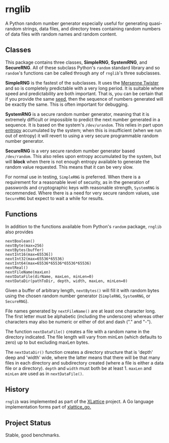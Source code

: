 <h1 class="libTop">rnglib</h1>

A Python random number generator especially useful for generating 
quasi-random strings, data files, and directory trees containing
random numbers of data files with random names and random content.

## Classes

This package contains three classes, **SimpleRNG**, **SystemRNG**, 
and **SecureRNG**.  All of these subclass Python's `random` standard 
library and so `random`'s functions can be called through any
of `rnglib`'s three subclasses.

**SimpleRNG** is the fastest of the subclasses.  It uses the 
[Mersenne Twister](https://en.wikipedia.org/wiki-Mersenne_Twister)
and so is completely predictable with a very long period.
It is suitable where speed and predictability are both important.
That is, you can be certain that if you provide the same 
[seed](https://en.wikipedia.org/wiki/Random_seed),
then the sequence of numbers generated will be exactly the same.  This is
often important for debugging.

**SystemRNG** is a secure random number generator, meaning that it is
extremely difficult or impossible to predict the next number 
generated in a sequence.  It is based on the system's `/dev/urandom`.
This relies in part upon 
[entropy](https://en.wikipedia.org/wiki/Entropy (Computing))
accumulated by the system; when 
this is insufficient (when we run out of entropy) it will revert to using 
a very secure programmable random number generator.

**SecureRNG** is a very secure random number generator based  
`/dev/random`.  This also relies upon entropy accumulated by the
system, but will **block** when there is not enough entropy available
to generate the random value requested.  This means that it can be
very slow.

For normal use in testing, `SimpleRNG` is preferred.  When there is
a requirement for a reasonable level of security, as in the 
generation of passwords and cryptographic keys with reasonable 
strength, `SystemRNG` is recommended.  Where there is a need for 
very secure random values, use `SecureRNG` but expect to wait a 
while for results.

## Functions

In addition to the functions available from Python's `random` package,
`rnglib` also provides

	nextBoolean()
	nextByte(max=256)
	nextBytes(buffer)
	nextInt16(max=65536])
	nextInt32(max=65536*65536)
	nextInt64(max=65536*65536*65536*65536)
	nextReal()
	nextFileName(maxLen)
	nextDataFile(dirName, maxLen, minLen=0)
	nextDataDir(pathToDir, depth, width, maxLen, minLen=0)

Given a buffer of arbitrary length, `nextBytes()` will fill it with random
bytes using the chosen random number generator (`SimpleRNG`, `SystemRNG`, 
or `SecureRNG`).

File names generated by `nextFileName()` are at least one character long.  
The first letter must be alphabetic (including the underscore) 
whereas other characters may also be numeric or either of dot and dash
("." and "-").

The function `nextDataFile()` creates a file with a random name in the
directory indicated.  The file length will vary from minLen (which 
defaults to zero) up to but excluding maxLen bytes.

The `nextDataDir()` function creates a directory structure that is
'depth' deep and 'width' wide, where the latter means that there 
will be that many files in each directory and subdirectory created
(where a file is either a data file or a directory). `depth` and
`width` must both be at least 1.  `maxLen` and `minLen` are used as in
`nextDataFile()`.

## History

`rnglib` was implemented as part of the 
[XLattice](http://www.xlattice.org) 
project.  A Go language implementation forms part of 
[xlattice_go.](https://github.com/jddixon/xlattice_go)

## Project Status

Stable, good benchmarks.

